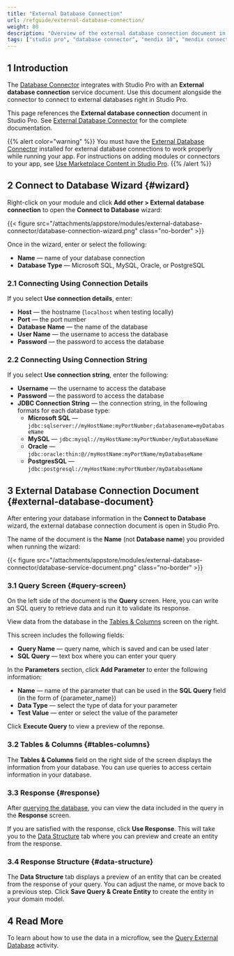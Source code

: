 ```yaml
---
title: "External Database Connection"
url: /refguide/external-database-connection/
weight: 80
description: "Overview of the external database connection document in Studio Pro"
tags: ["studio pro", "database connector", "mendix 10", "mendix connect", "connect to database"]
---
```


## 1 Introduction

The [Database Connector](/appstore/modules/external-database-connector/) integrates with Studio Pro with an **External database connection** service document. Use this document alongside the connector to connect to external databases right in Studio Pro.

This page references the **External database connection** document in Studio Pro. See [External Database Connector](/appstore/modules/external-database-connector/) for the complete documentation. 

{{% alert color="warning" %}}
You must have the [External Database Connector](https://marketplace.mendix.com/link/component/219862) installed for external database connections to work properly while running your app. For instructions on adding modules or connectors to your app, see [Use Marketplace Content in Studio Pro](/appstore/overview/use-content/).
{{% /alert %}}

## 2 Connect to Database Wizard {#wizard}

Right-click on your module and click **Add other > External database connection** to open the **Connect to Database** wizard:

{{< figure src="/attachments/appstore/modules/external-database-connector/database-connection-wizard.png" class="no-border" >}}

Once in the wizard, enter or select the following:

* **Name** — name of your database connection
* **Database Type** — Microsoft SQL, MySQL, Oracle, or PostgreSQL

### 2.1 Connecting Using Connection Details

If you select **Use connection details**, enter:

* **Host** — the hostname (`localhost` when testing locally)
* **Port** — the port number
* **Database Name** — the name of the database
* **User Name** — the username to access the database
* **Password** — the password to access the database

### 2.2 Connecting Using Connection String

If you select **Use connection string**, enter the following:

* **Username** — the username to access the database
* **Password** — the password to access the database
* **JDBC Connection String** — the connection string, in the following formats for each database type:
    * **Microsoft SQL** — `jdbc:sqlserver://myHostName:myPortNumber;databasename=myDatabaseName`
    * **MySQL** — `jdbc:mysql://myHostName:myPortNumber/myDatabaseName`
    * **Oracle** — `jdbc:oracle:thin:@//myHostName:myPortName/myDatabaseName`
    * **PostgresSQL** — `jdbc:postgresql://myHostName:myPortNumber/myDatabaseName`

## 3 External Database Connection Document {#external-database-document}

After entering your database information in the **Connect to Database** wizard, the external database connection document is open in Studio Pro. 

The name of the document is the **Name** (not **Database name**) you provided when running the wizard:

{{< figure src="/attachments/appstore/modules/external-database-connector/database-service-document.png" class="no-border" >}}

### 3.1 Query Screen {#query-screen}

On the left side of the document is the **Query** screen. Here, you can write an SQL query to retrieve data and run it to validate its response.

View data from the database in the [Tables & Columns](#tables-columns) screen on the right.

This screen includes the following fields:

* **Query Name** — query name, which is saved and can be used later
* **SQL Query** — text box where you can enter your query

In the **Parameters** section, click **Add Parameter** to enter the following information:

* **Name** — name of the parameter that can be used in the **SQL Query** field (in the form of {parameter_name})
* **Data Type** — select the type of data for your parameter
* **Test Value** — enter or select the value of the parameter

Click **Execute Query** to view a preview of the reponse.

### 3.2 Tables & Columns {#tables-columns}

The **Tables & Columns** field on the right side of the screen displays the information from your database. You can use queries to access certain information in your database.

### 3.3 Response {#response}

After [querying the database](/appstore/modules/external-database-connector/#query-database), you can view the data included in the query in the **Response** screen.

If you are satisfied with the response, click **Use Response**. This will take you to the [Data Structure](#data-structure) tab where you can preview and create an entity from the response.

### 3.4 Response Structure {#data-structure}

The **Data Structure** tab displays a preview of an entity that can be created from the response of your query. You can adjust the name, or move back to a previous step. Click **Save Query & Create Entity** to create the entity in your domain model.

## 4 Read More

To learn about how to use the data in a microflow, see the [Query External Database](/refguide/query-external-database/) activity. 
